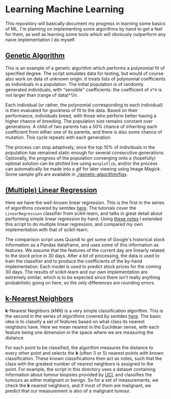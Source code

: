 # Learning Machine Learning

This repository will basically document my progress in learning some basics of ML. I'm planning on implementing some algorithms by hand to get a feel for them, as well as learning some tools which will obviously outperform any naive implementation I do myself. 

[Genetic Algorithm](./genetic-algorithm)
-------------------

This is an example of a genetic algorithm which performs a polynomial fit of specified degree. The script simulates data for testing, but would of course also work on data of unknown origin. It treats lists of polynomial coefficients as individuals in a population. The initial population is of randomly generated individuals, with "sensible" coefficients: the coefficient of *x*^*n* is not larger than (range of data)^1/*n*.

Each individual (or rather, the polynomial corresponding to each individual) is then evaluated for goodness of fit to the data. Based on their performance, individuals breed, with those who perform better having a higher chance of breeding. The population size remains constant over generations. A child of two parents has a 50% chance of inheriting each coefficient from either one of its parents, and there is also some chance of mutation. This cycle repeats with each generation.

The process can stop adaptively, once the top 10% of individuals in the population has remained static enough for several consecutive generations. Optionally, the progress of the population converging onto a (hopefully) optimal solution can be plotted live using `matplotlib`, and/or the process can automatically be made into a gif for later viewing using Image Magick. Some sample gifs are available in [./genetic-algorithm/figs](./genetic-algorithm/figs).

[(Multiple) Linear Regression](./linear-regression)
------------------------------

Here we have the well-known linear regression. This is the first in the series of algorithms covered by sentdex [here](https://pythonprogramming.net/machine-learning-tutorial-python-introduction/). The tutorials cover the `LinearRegression` classifier from scikit-learn, and talks in great detail about performing simple linear regression by hand. Using [these notes](http://dept.stat.lsa.umich.edu/~kshedden/Courses/Stat401/Notes/401-multreg.pdf) I extended this script to do multiple linear regression, and compared my own implementation with that of scikit-learn. 

The comparison script uses Quandl to get some of Google's historical stock information as a Pandas dataframe, and uses some of this information as features. We assume that the features of the current day are linearly related to the stock price in 30 days. After a bit of processing, the data is used to train the classifier and to produce the coefficients of the by-hand implementation. Each model is used to predict stock prices for the coming 30 days. The results of scikit-learn and our own implementation are extremely similar, which is to be expected since there isn't really anything probabilistic going on here, so the only differences are rounding errors.

[**k**-Nearest Neighbors](./nearest-neighbors)
-------------------------

**k**-Nearest Neighbors (kNN) is a very simple classification algorithm. This is the second in the series of algorithms covered by sentdex [here](https://pythonprogramming.net/machine-learning-tutorial-python-introduction/). The basic idea is to classify a set of features based on what class its nearest neighbors have. Here we mean nearest in the Euclidean sense, with each feature being one dimension in the space where we are measuring the distance. 

For each point to be classified, the algorithm measures the distance to every other point and selects the **k** (often 3 or 5) nearest points with known classification. These known classifications then act as votes, such that the class with the greatest number of nearest neighbors is assigned to the point. For example, the script in this directory uses a dataset containing information about tumour biopsies provided by [UCI](https://archive.ics.uci.edu/ml/datasets/Breast+Cancer+Wisconsin+%28Original%29), and classifies the tumours as either malignant or benign. So for a set of measurements, we check the **k** nearest neighbors, and if most of them are malignant, we predict that our measurement is also of a malignant tumour.